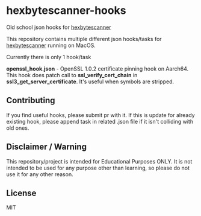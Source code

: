 # hexbytescanner-hooks
Old school json hooks for [hexbytescanner](https://github.com/karek314/hexbytescanner)

This repository contains multiple different json hooks/tasks for [hexbytescanner](https://github.com/karek314/hexbytescanner) running on MacOS.

Currently there is only 1 hook/task

<b>openssl_hook.json</b> - OpenSSL 1.0.2 certificate pinning hook on Aarch64. This hook does patch call to <b>ssl_verify_cert_chain</b> in <b>ssl3_get_server_certificate</b>. It's useful when symbols are stripped.


## Contributing
If you find useful hooks, please submit pr with it. If this is update for already existing hook, please append task in related .json file if it isn't colliding with old ones.


## Disclaimer / Warning
This repository/project is intended for Educational Purposes ONLY. It is not intended to be used for any purpose other than learning, so please do not use it for any other reason.

## License
MIT

